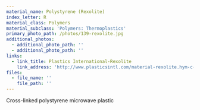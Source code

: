 ```yaml
---
material_name: Polystyrene (Rexolite)
index_letter: R
material_class: Polymers
material_subclass: 'Polymers: Thermoplastics'
primary_photo_path: /photos/139-rexolite.jpg
additional_photos:
  - additional_photo_path: ''
  - additional_photo_path: ''
links:
  - link_title: Plastics International-Rexolite
    link_address: 'http://www.plasticsintl.com/material-rexolite.hym-c-83_30-l-en.html'
files:
  - file_name: ''
    file_path: ''
---
```


Cross-linked polystyrene microwave plastic
